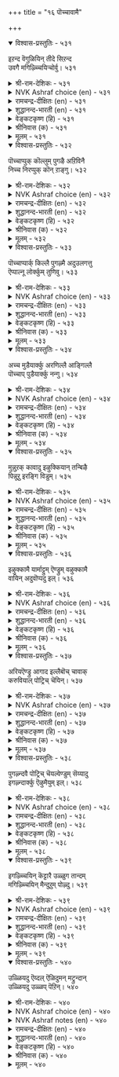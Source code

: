 +++
title = "१६ पॊच्चावामै"

+++


<details open><summary>विश्वास-प्रस्तुतिः - ५३१</summary>

इऱन्द वॆगुळियिन् तीदे सिऱन्द  
उवगै मगिऴ्च्चियिऱ्चोर्वु।       ५३१
</details>

<details><summary>श्री-राम-देशिकः - ५३१</summary>

सुखभोगासक्ततया कर्तव्यार्थस्य विस्मृतिः ।  
चण्डकोपोद्भवानर्थात्, अधिकानिष्टदा भवेत् ॥ ५३१॥
</details>

<details><summary>NVK Ashraf choice (en) - ५३१</summary>

०५३१
Worse than too much wrath is the laxity
Due to too much exultation.
(P.S. Sundaram)
</details>

<details><summary>रामचन्द्र-दीक्षितः (en) - ५३१</summary>

531\. iṟanta vekuḷiyiṉ tītē-ciṟanta  
uvakai makiḻcciyiṉ cōrvu.

531\. Forgetfulness which cometh of mad joy is more dangerous than wild wrath.  
</details>

<details><summary>शुद्धानन्द-भारती (en) - ५३१</summary>

1\. இறந்த வெகுளியின் தீதே சிறந்த  
உவகை மகிழ்ச்சியிற் சோர்வு.  
Worse than wrath in excess is  
Forgetfulness in joy-excess.        531  
</details>

<details><summary>वेङ्कटकृष्ण (हि) - ५३१</summary>

531
अमित हर्ष से मस्त हो, रहना असावधान ।  
अमित क्रोध से भी अधिक, हानि करेगा जान ॥
</details>

<details><summary>श्रीनिवास (क) - ५३१</summary>

531. कामादिगळिन्दुण्टाद अति आनन्ददिन्द बरुव मरवॆ, अति कोपदिन्द बरुव मरवॆगिन्त कॆट्टदु.

</details>

<details><summary>मूलम् - ५३१</summary>

इऱन्द वॆगुळियिन् तीदे सिऱन्द  
उवगै मगिऴ्च्चियिऱ्चोर्वु।       ५३१
</details>

<details open><summary>विश्वास-प्रस्तुतिः - ५३२</summary>

पॊच्चाप्पुक् कॊल्लुम् पुगऴै अऱिविनै  
निच्च निरप्पुक् कॊन् ऱाङ्गु।       ५३२
</details>

<details><summary>श्री-राम-देशिकः - ५३२</summary>

नरस्य नित्यदारिद्र्यं यथा बुद्धिं विनाशयेत् ।  
विस्मृतिः समये तद्वनाशयेत् प्रथितं यशाः ॥ ५३२॥
</details>

<details><summary>NVK Ashraf choice (en) - ५३२</summary>

०५३२
Just as constant want crushes the intellect,
Negligence kills repute. *
(K. Krishnaswamy & Vijaya Ramkumar)
</details>

<details><summary>रामचन्द्र-दीक्षितः (en) - ५३२</summary>

532\. poccāppuk kollum pukaḻai-aṟiviṉai  
niccam nirappuk koṉṟāṅku.

532\. Poverty freezes knowledge. Forgetfulness blights one’s reputation.  
</details>

<details><summary>शुद्धानन्द-भारती (en) - ५३२</summary>

2\. பொச்சாப்புக் கொல்லும் புகழை அறிவினை  
நிச்ச நிரப்புக்கொன் றாங்கு.  
Negligence kills renown just as  
Ceaseless want wisdom destroys.        532  
</details>

<details><summary>वेङ्कटकृष्ण (हि) - ५३२</summary>

532
ज्यों है नित्यदारिद्रता, करती बुद्धि-विनाश ।  
त्यों है असावधानता, करती कीर्ति-विनाश ॥
</details>

<details><summary>श्रीनिवास (क) - ५३२</summary>

532. नित्यदारिद्र्य अरिवन्नु कॊल्लुवन्तॆ मरवॆयु ऒब्बन कीर्तियन्नु कॆडिसुत्तदॆ.

</details>

<details><summary>मूलम् - ५३२</summary>

पॊच्चाप्पुक् कॊल्लुम् पुगऴै अऱिविनै  
निच्च निरप्पुक् कॊन् ऱाङ्गु।       ५३२
</details>

<details open><summary>विश्वास-प्रस्तुतिः - ५३३</summary>

पॊच्चाप्पार्क् किल्लै पुगऴ्मै अदुउलगत्तु  
ऎप्पाल्नू लोर्क्कुम् तुणिवु।       ५३३
</details>

<details><summary>श्री-राम-देशिकः - ५३३</summary>

पुरुषार्थचतुष्काप्त्यै यत्नमाचरतामपि ।  
न ते सिध्यन्ति विस्मृत्या नेदं पार्थिवमात्रकम् ॥ ५३३॥
</details>

<details><summary>NVK Ashraf choice (en) - ५३३</summary>

०५३३
All writings of the world conclude the same
That fame is not for the lax. *
(P.S. Sundaram)
</details>

<details><summary>रामचन्द्र-दीक्षितः (en) - ५३३</summary>

533\. poccāppārkku illai pukaḻmai; atu ulakattu  
ep pāl nūlōrkkum tuṇivu.

533\. Fame is not for the thoughtless, so say the scriptures of the world.  
</details>

<details><summary>शुद्धानन्द-भारती (en) - ५३३</summary>

3\. பொச்சாப்பார்க்கு இல்லை புகழ்மை அதுவுலகத்து  
எப்பால்நூ லோர்க்கும் துணிவு.  
Forgetful nature fails of fame  
All schools of thinkers say the same.        533  
</details>

<details><summary>वेङ्कटकृष्ण (हि) - ५३३</summary>

533
जो विस्मृत हैं वे नहीं, यश पाने के योग ।  
जग में यों हैं एकमत, शास्त्रकार सब लोग ॥
</details>

<details><summary>श्रीनिवास (क) - ५३३</summary>

533. मरवॆय वशवादवरिगॆ कीर्तियिन्द बाळुव नॆलॆ इल्ल. अदु लोकदल्लिरुव ऎल्ला विचारशीलरू ऒप्पुवन्थ नम्बिकॆ.

</details>

<details><summary>मूलम् - ५३३</summary>

पॊच्चाप्पार्क् किल्लै पुगऴ्मै अदुउलगत्तु  
ऎप्पाल्नू लोर्क्कुम् तुणिवु।       ५३३
</details>

<details open><summary>विश्वास-प्रस्तुतिः - ५३४</summary>

अच्च मुडैयार्क्कु अरणिल्लै आङ्गिल्लै  
पॊच्चाप् पुडैयार्क्कु नन्गु।       ५३४
</details>

<details><summary>श्री-राम-देशिकः - ५३४</summary>

बाह्यदुर्गैर्नास्ति लाभो भये तु हृदये स्थिते ।  
स्थितोऽपि विभवो व्यर्थो यदि स्याद्विस्मृतिर्नरे ॥ ५३४॥
</details>

<details><summary>NVK Ashraf choice (en) - ५३४</summary>

०५३४
There is no refuge for the coward,
Nor is there anything good for the lax.
(N.V.K. Ashraf), (P.S. Sundaram)
</details>

<details><summary>रामचन्द्र-दीक्षितः (en) - ५३४</summary>

534\. accam uṭaiyārkku araṇ illai; āṅku illai,  
poccāppu uṭaiyārkku naṉku.

534\. Of what avail is a citadel to a crown, what good availeth the thoughtless.  
</details>

<details><summary>शुद्धानन्द-भारती (en) - ५३४</summary>

4\. அச்ச முடையார்க்கு அரணில்லை ஆங்கில்லை  
பொச்சாப் புடையார்க்கு நன்கு.  
The fearful find no fortress here  
The forgetful find good never.        534  
</details>

<details><summary>वेङ्कटकृष्ण (हि) - ५३४</summary>

534
लाभ नहीं है दुर्ग से, उनको जो भयशील ।  
वैसे उनको ना भला, जो हैं विस्मृतिशील ॥
</details>

<details><summary>श्रीनिवास (क) - ५३४</summary>

534. (मनस्सिनल्लि) अञ्जिकॆ इरुववरिगॆ, कोटॆय रक्षणॆ इद्दरू फलविल्ल. अदे रीति मरवॆय वशवादवरिगॆ (ऎल्ल अनुकूलविद्दरू) फलविल्ल.

</details>

<details><summary>मूलम् - ५३४</summary>

अच्च मुडैयार्क्कु अरणिल्लै आङ्गिल्लै  
पॊच्चाप् पुडैयार्क्कु नन्गु।       ५३४
</details>

<details open><summary>विश्वास-प्रस्तुतिः - ५३५</summary>

मुन्नुऱक् कावादु इऴुक्कियान् तन्बिऴै  
पिन्नूऱु इरङ्गि विडुम्।       ५३५
</details>

<details><summary>श्री-राम-देशिकः - ५३५</summary>

प्रथमं विपदं प्राप्तां विस्मृत्या त्वनिवारयन् ।  
खेदे समीपमायाते पश्चादुद्विजते नरः ॥ ५३५॥
</details>

<details><summary>NVK Ashraf choice (en) - ५३५</summary>

०५३५
The negligent unmindful of threats beforehand
Will repent for the mistakes later on.
(N.V.K. Ashraf), (Satguru Subramuniyaswami)
</details>

<details><summary>रामचन्द्र-दीक्षितः (en) - ५३५</summary>

535\. muṉṉuṟak kāvātu iḻukkiyāṉ, taṉ piḻai,  
piṉ ūṟu, iraṅkiviṭum.

535\. Who is not on his guard against impending evil, rues his folly?  
</details>

<details><summary>शुद्धानन्द-भारती (en) - ५३५</summary>

5\. முன்னுறக் காவாது இழுக்கியான் தன்பிழை  
பின்னூறு இரங்கி விடும்.  
Failing foresight the guardless man  
Shall rue his folly later on.        535  
</details>

<details><summary>वेङ्कटकृष्ण (हि) - ५३५</summary>

535
पहले से रक्षा न की, रह कर असावधान ।  
विपदा आने पर रहा, पछताता अज्ञान ॥
</details>

<details><summary>श्रीनिवास (क) - ५३५</summary>

535. मुन्दॆ बरलिरुव सङ्कटगळन्नु तिळिदु काय्दुकॊळ्ळदॆ मरॆतु बिडुववनु. अवु बन्द मेलॆ तन्न स्थितियन्नु नॆनॆदु पश्चात्तापपडुवनु.

</details>

<details><summary>मूलम् - ५३५</summary>

मुन्नुऱक् कावादु इऴुक्कियान् तन्बिऴै  
पिन्नूऱु इरङ्गि विडुम्।       ५३५
</details>

<details open><summary>विश्वास-प्रस्तुतिः - ५३६</summary>

इऴुक्कामै यार्माट्टुम् ऎण्ड्रुम् वऴुक्कामै  
वायिन् अदुवॊप्पदु इल्।       ५३६
</details>

<details><summary>श्री-राम-देशिकः - ५३६</summary>

अविस्मृतिसमारव्येन् गुणेन सदृशं वरम् ।  
सर्वत्र सर्वकालेषु न तिष्ठेत् क्षेमदायकम् ॥ ५३६॥
</details>

<details><summary>NVK Ashraf choice (en) - ५३६</summary>

०५३६
Nothing can equal never being lax
With anyone at any time without fail. *
(P.S. Sundaram)
</details>

<details><summary>रामचन्द्र-दीक्षितः (en) - ५३६</summary>

536\. iḻukkāmai yārmāṭṭum, eṉṟum, vaḻukkāmai  
vāyiṉ, aḵtu oppatu il.

536\. There is no greater good than to be ever on the vigil.  
</details>

<details><summary>शुद्धानन्द-भारती (en) - ५३६</summary>

6\. இழுக்காமை யார்மாட்டும் என்றும் வழுக்காமை  
வாயின் அதுவொப்பது இல்.  
Forget none; watch with wakeful care  
Miss none; the gain is sans compare.        536  
</details>

<details><summary>वेङ्कटकृष्ण (हि) - ५३६</summary>

536
सब जन से सब काल में, अविस्मरण की बान ।  
बरती जाय अचूक तो, उसके है न समान ॥
</details>

<details><summary>श्रीनिवास (क) - ५३६</summary>

536. यारल्लू याव कालदल्लू मरवॆयिन्द परवशवागदिरुव स्थितिय तप्पदॆ इद्दरॆ, अदक्कॆ ऒप्पुवन्थदु बेरॆ इल्ल.

</details>

<details><summary>मूलम् - ५३६</summary>

इऴुक्कामै यार्माट्टुम् ऎण्ड्रुम् वऴुक्कामै  
वायिन् अदुवॊप्पदु इल्।       ५३६
</details>

<details open><summary>विश्वास-प्रस्तुतिः - ५३७</summary>

अरियऎण्ड्रु आगाद इल्लैबॊच् चावाक्  
करुवियाल् पोट्रिच् चॆयिन्।       ५३७
</details>

<details><summary>श्री-राम-देशिकः - ५३७</summary>

असाध्यमिदमित्येतत् तस्य नास्ति कदाचन ।  
अविस्मृत्या साधनीयं कर्म कर्तुं यतेत् यः ॥ ५३७॥
</details>

<details><summary>NVK Ashraf choice (en) - ५३७</summary>

०५३७
There is nothing too difficult for a man
Armed with vigilance.
(P.S. Sundaram), (W.H. Drew and J. Lazarus)
</details>

<details><summary>रामचन्द्र-दीक्षितः (en) - ५३७</summary>

537\. ariya eṉṟu ākāta illai-poccāvāk  
karuviyāṉ pōṟṟic ceyiṉ.

537\. Nothing is impossible for the thoughtful.  
</details>

<details><summary>शुद्धानन्द-भारती (en) - ५३७</summary>

7\. அரியஎன்று ஆகாத இல்லைபொச் சாவாக்  
கருவியால் போற்றிச் செயின்.  
With cautious care pursue a thing  
Impossible there is nothing.        537  
</details>

<details><summary>वेङ्कटकृष्ण (हि) - ५३७</summary>

537
रह कर विस्मृति के बिना, सोच-समझ कर कार्य ।  
यदि करता है तो उसे, कुछ नहिं असाध्य कार्य ॥
</details>

<details><summary>श्रीनिवास (क) - ५३७</summary>

537. मरॆयदिरुविकॆयॆम्ब साधनदिन्द, कर्तव्यगळन्नु पट्टु हिडिदु माडिदरॆ, असाध्यवॆन्दु आगदिरुव कार्य ऒन्दू इल्ल.

</details>

<details><summary>मूलम् - ५३७</summary>

अरियऎण्ड्रु आगाद इल्लैबॊच् चावाक्  
करुवियाल् पोट्रिच् चॆयिन्।       ५३७
</details>

<details open><summary>विश्वास-प्रस्तुतिः - ५३८</summary>

पुगऴ्न्दवै पोट्रिच् चॆयल्वेण्डुम् सॆय्यादु  
इगऴ्न्दार्क्कु ऎऴुमैयुम् इल्।       ५३८
</details>

<details><summary>श्री-राम-देशिकः - ५३८</summary>

श्लाघितं नीतिशास्त्रज्ञैः क्रियतां कर्म सादरम् ।  
अकुर्वाणस्य विस्मृत्या सप्त जन्म वृथा भवेत् ॥ ५३८॥
</details>

<details><summary>NVK Ashraf choice (en) - ५३८</summary>

०५३८
Cherish and perform praiseworthy acts.
To neglect and put off deprives one in seven births. *
(Satguru Subramuniyaswami), (M.S. Poornalingam Pillai)
</details>

<details><summary>रामचन्द्र-दीक्षितः (en) - ५३८</summary>

538\. pukaḻntavai pōṟṟic ceyal vēṇṭum; ceyyātu  
ikaḻntārkku eḻumaiyum il.

538\. No good awaits him in birth to come who fails of his noble deeds.  
</details>

<details><summary>शुद्धानन्द-भारती (en) - ५३८</summary>

8\. புகழ்ந்தவை போற்றிச் செயல்வேண்டும் செய்யாது  
இகழ்ந்தார்க்கு எழுமையும் இல்.  
Do what the wise commend as worth  
If not, for seven births no mirth.        538  
</details>

<details><summary>वेङ्कटकृष्ण (हि) - ५३८</summary>

538
करना श्रद्धा-भाव से, शास्त्रकार-स्तुत काम ।  
रहा उपेक्षक, यदि न कर, सात जन्म बेकाम ॥
</details>

<details><summary>श्रीनिवास (क) - ५३८</summary>

538. तिळिदवरु कीर्तिसि हेळिद कार्यगळन्नु साधिसिमाडि तोरिस बेकु; माडदॆ मरॆतुबिट्टरॆ, एळु जन्मगळल्लू ऒळितागुवुदिल्ल.

</details>

<details><summary>मूलम् - ५३८</summary>

पुगऴ्न्दवै पोट्रिच् चॆयल्वेण्डुम् सॆय्यादु  
इगऴ्न्दार्क्कु ऎऴुमैयुम् इल्।       ५३८
</details>

<details open><summary>विश्वास-प्रस्तुतिः - ५३९</summary>

इगऴ्च्चियिन् कॆट्टारै उळ्ळुग तान्दम्  
मगिऴ्च्चियिन् मैन्दुऱुम् पोऴ्दु।       ५३९
</details>

<details><summary>श्री-राम-देशिकः - ५३९</summary>

सन्तोषकाले गर्वेण कर्तव्यं यस्तु विस्मरेत् ।  
स्मर्तव्यास्तेन विस्मृत्या पुरा नाशवशङ्गताः ॥ ५३९॥
</details>

<details><summary>NVK Ashraf choice (en) - ५३९</summary>

०५३९
When the mind is elated with joy,
Think of those who were ruined by neglect. *
(W.H. Drew and J. Lazarus)
</details>

<details><summary>रामचन्द्र-दीक्षितः (en) - ५३९</summary>

539\. ikaḻcciyiṉ keṭṭārai uḷḷuka-tām tam  
makiḻcciyiṉ maintuṟum pōḻtu!.

539\. When drunk with delight, remember those who have perished through wilful neglect.  
</details>

<details><summary>शुद्धानन्द-भारती (en) - ५३९</summary>

9\. இகழ்ச்சியின் கெட்டாரை உள்ளுக தாந்தம்  
மகிழ்ச்சியின் மைந்துறும் போழ்து.  
When joy deludes, their fate recall  
Whom negligence has made to fall.        539  
</details>

<details><summary>वेङ्कटकृष्ण (हि) - ५३९</summary>

539
जब अपने संतोष में, मस्त बनेंगे आप ।  
गफलत से जो हैं मिटे, उन्हें विचारो आप ॥
</details>

<details><summary>श्रीनिवास (क) - ५३९</summary>

539. (अरसनादवनु) तन्न सन्तोषदल्लि मैमरॆतिरुवाग, आ रीति मरॆतु कॆट्टवरन्नु नॆनॆदुकॊळ्ळबेकु.

</details>

<details><summary>मूलम् - ५३९</summary>

इगऴ्च्चियिन् कॆट्टारै उळ्ळुग तान्दम्  
मगिऴ्च्चियिन् मैन्दुऱुम् पोऴ्दु।       ५३९
</details>

<details open><summary>विश्वास-प्रस्तुतिः - ५४०</summary>

उळ्ळियदु ऎय्दल् ऎळिदुमन् मट्रुन्दान्  
उळ्ळियदु उळ्ळप् पॆऱिन्।       ५४०
</details>

<details><summary>श्री-राम-देशिकः - ५४०</summary>

चिकीर्षितमविस्मृत्य जागरूकतयाऽनिशम् ।  
तत्प्राप्त्यै यतमानेन वाञ्छितं साध्यते ध्रुवम् ॥ ५४०॥
</details>

<details><summary>NVK Ashraf choice (en) - ५४०</summary>

०५४०
What is aimed is easy to achieve,
If only the mind is set on what is aimed.
(N.V.K. Ashraf)
</details>

<details><summary>NVK Ashraf notes (en) - ५४०</summary>

५४०. Compare with couplets ६६६ and ३०९. "What is sought will be got as desired if only the seeker is determined" – (N.V.K. Ashraf) and "All wishes are realized at once if they keep away wrath from their mind" - (N.V.K. Ashraf)
</details>

<details><summary>रामचन्द्र-दीक्षितः (en) - ५४०</summary>

540\. uḷḷiyatu eytal eḷitumaṉ-maṟṟum tāṉ  
uḷḷiyatu uḷḷappeṟiṉ.

540\. No task is difficult to the thoughtful and diligent.  
</details>

<details><summary>शुद्धानन्द-भारती (en) - ५४०</summary>

10\. உள்ளியது எய்தல் எளிதுமன் மற்றுந்தான்  
உள்ளியது உள்ளப் பெறின்.  
Easy it is a thing to get  
When the mind on it is set.        540  
</details>

<details><summary>वेङ्कटकृष्ण (हि) - ५४०</summary>

540
बना रहेगा यदि सदा, लक्ष्य मात्र का ध्यान ।  
अपने इच्छित लक्ष्य को, पाना है आसान ॥
</details>

<details><summary>श्रीनिवास (क) - ५४०</summary>

540. (अरसनादवनु) आलोचिसिदुदन्नु बिडदॆ, मत्तॆ मत्तॆनॆनॆदुकॊळ्ळुत्तिद्दरॆ, अवनु बयसिदुदन्नु पडॆदुकॊळ्ळुवुदु सुलभवागुवुदु.
</details>

<details><summary>मूलम् - ५४०</summary>

उळ्ळियदु ऎय्दल् ऎळिदुमन् मट्रुन्दान्  
उळ्ळियदु उळ्ळप् पॆऱिन्।       ५४०
</details>
